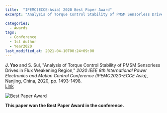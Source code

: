 ```yaml
---
title:  "IPEMC(ECCE-Asia) 2020 Best Paper Award"
excerpt: "Analysis of Torque Control Stability of PMSM Sensorless Drives in Flux Weakening Region."

categories:
  - Awards
tags:
  - Conference
  - 1st Author
  - Year2020
last_modified_at: 2021-04-10T00:24+09:00
---
```


**J. Yoo** and S. Sul, "Analysis of Torque Control Stability of PMSM Sensorless Drives in Flux Weakening Region," *2020 IEEE 9th International Power Electronics and Motion Control Conference (IPEMC2020-ECCE Asia)*, Nanjing, China, 2020, pp. 1493-1498.  
[Link](https://ieeexplore.ieee.org/document/9367660)
  
![Best Paper Award]("/assets/images/post-2021-04-10-2.png")
  
**This paper won the Best Paper Award in the conference.**
